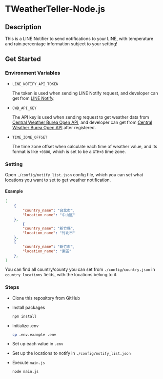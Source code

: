 # TWeatherTeller-Node.js

## Description

This is a LINE Notifier to send notifications to your LINE, with temperature and rain percentage information subject to your setting!

## Get Started

### Environment Variables

- `LINE_NOTIFY_API_TOKEN`

    The token is used when sending LINE Notify request, and developer can get from [LINE Notify](https://notify-bot.line.me/).

- `CWB_API_KEY`

    The API key is used when sending request to get weather data from [Central Weather Burea Open API](https://opendata.cwb.gov.tw/index), and developer can get from [Central Weather Burea Open API](https://opendata.cwb.gov.tw/index) after registered.

- `TIME_ZONE_OFFSET`

    The time zone offset when calculate each time of weather value, and its format is like `+0800`, which is set to be a `GTM+8` time zone.

### Setting

Open `./config/notify_list.json` config file, which you can set what locations you want to set to get weather notification.

#### Example

```json
[
    {
        "country_name": "台北市",
        "location_name": "中山區"
    },
        {
        "country_name": "新竹縣",
        "location_name": "竹北市"
    },
    {
        "country_name": "新竹市",
        "location_name": "東區"
    },
]

```
You can find all country/county you can set from `./config/country.json` in `country_locations` fields, with the locations belong to it.

### Steps

- Clone this repository from GitHub
- Install packages
    ```bash
    npm install
    ```
- Initialize .env
    ```bash
    cp .env.example .env
    ```
- Set up each value in `.env`
- Set up the locations to notify in `./config/notify_list.json`

- Execute `main.js`
    ```bash
    node main.js
    ```